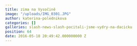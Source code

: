 ```yaml
---
title: zima na Vysočině
image: "/uploads/IMG_0301.JPG"
author: katerina-polednikova
categories: []
galleries: slash-news-slash-pocitali-jsme-vydry-na-dacicku
position: 64
date: 2016-05-18 20:49:42.000000000 Z
---
```

